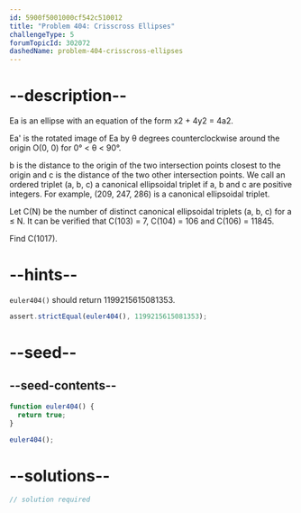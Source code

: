 ```yaml
---
id: 5900f5001000cf542c510012
title: "Problem 404: Crisscross Ellipses"
challengeType: 5
forumTopicId: 302072
dashedName: problem-404-crisscross-ellipses
---
```


# --description--

Ea is an ellipse with an equation of the form x2 + 4y2 = 4a2.

Ea' is the rotated image of Ea by θ degrees counterclockwise around the origin O(0, 0) for 0° &lt; θ &lt; 90°.

b is the distance to the origin of the two intersection points closest to the origin and c is the distance of the two other intersection points. We call an ordered triplet (a, b, c) a canonical ellipsoidal triplet if a, b and c are positive integers. For example, (209, 247, 286) is a canonical ellipsoidal triplet.

Let C(N) be the number of distinct canonical ellipsoidal triplets (a, b, c) for a ≤ N. It can be verified that C(103) = 7, C(104) = 106 and C(106) = 11845.

Find C(1017).

# --hints--

`euler404()` should return 1199215615081353.

```js
assert.strictEqual(euler404(), 1199215615081353);
```

# --seed--

## --seed-contents--

```js
function euler404() {
  return true;
}

euler404();
```

# --solutions--

```js
// solution required
```

